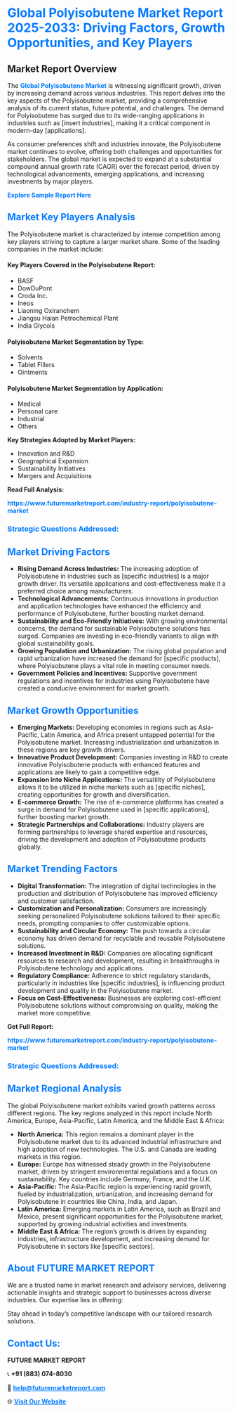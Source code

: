 <h1 style="color: #007BFF;">Global Polyisobutene Market Report 2025-2033: Driving Factors, Growth Opportunities, and Key Players</h1>

<section id="overview">
<h2>Market Report Overview</h2>
<p>The <a href="https://www.futuremarketreport.com/industry-report/polyisobutene-market" style="color: #007BFF; text-decoration: none;"><strong>Global Polyisobutene Market</strong></a> is witnessing significant growth, driven by increasing demand across various industries. This report delves into the key aspects of the Polyisobutene market, providing a comprehensive analysis of its current status, future potential, and challenges. The demand for Polyisobutene has surged due to its wide-ranging applications in industries such as [insert industries], making it a critical component in modern-day [applications].</p>
<p>As consumer preferences shift and industries innovate, the Polyisobutene market continues to evolve, offering both challenges and opportunities for stakeholders. The global market is expected to expand at a substantial compound annual growth rate (CAGR) over the forecast period, driven by technological advancements, emerging applications, and increasing investments by major players.</p>
</section>

<section id="overview">
<p><a href="https://www.futuremarketreport.com/request-sample/reportId=35426" style="color: #007BFF; text-decoration: none;"><strong>Explore Sample Report Here</strong></a></p>
</section>

<section id="key-players">
<h2 style="color: #007BFF;">Market Key Players Analysis</h2>
<p>The Polyisobutene market is characterized by intense competition among key players striving to capture a larger market share. Some of the leading companies in the market include:</p>
<h4>Key Players Covered in the Polyisobutene Report:</h4>
<ul><li>BASF</li><li>DowDuPont</li><li>Croda Inc.</li><li>Ineos</li><li>Liaoning Oxiranchem</li><li>Jiangsu Haian Petrochemical Plant</li><li>India Glycols</li></ul>
<h4>Polyisobutene Market Segmentation by Type:</h4>
<ul><li>Solvents</li><li>Tablet Fillers</li><li>Ointments</li></ul>

<h4>Polyisobutene Market Segmentation by Application:</h4>
<ul><li>Medical</li><li>Personal care</li><li>Industrial</li><li>Others</li></ul>
<p><strong>Key Strategies Adopted by Market Players:</strong></p>
<ul>
<li>Innovation and R&D</li>
<li>Geographical Expansion</li>
<li>Sustainability Initiatives</li>
<li>Mergers and Acquisitions</li>
</ul>
</section>

<section>
<p><strong>Read Full Analysis: </strong></p><a href="https://www.futuremarketreport.com/industry-report/polyisobutene-market" style="color: #007BFF; text-decoration: none;"><strong>https://www.futuremarketreport.com/industry-report/polyisobutene-market</strong></a>
<h3 style="color: #007BFF;">Strategic Questions Addressed:</h3>
</section>

<section id="driving-factors">
<h2 style="color: #007BFF;">Market Driving Factors</h2>
<ul>
<li><strong>Rising Demand Across Industries:</strong> The increasing adoption of Polyisobutene in industries such as [specific industries] is a major growth driver. Its versatile applications and cost-effectiveness make it a preferred choice among manufacturers.</li>
<li><strong>Technological Advancements:</strong> Continuous innovations in production and application technologies have enhanced the efficiency and performance of Polyisobutene, further boosting market demand.</li>
<li><strong>Sustainability and Eco-Friendly Initiatives:</strong> With growing environmental concerns, the demand for sustainable Polyisobutene solutions has surged. Companies are investing in eco-friendly variants to align with global sustainability goals.</li>
<li><strong>Growing Population and Urbanization:</strong> The rising global population and rapid urbanization have increased the demand for [specific products], where Polyisobutene plays a vital role in meeting consumer needs.</li>
<li><strong>Government Policies and Incentives:</strong> Supportive government regulations and incentives for industries using Polyisobutene have created a conducive environment for market growth.</li>
</ul>
</section>

<section id="growth-opportunities">
<h2 style="color: #007BFF;">Market Growth Opportunities</h2>
<ul>
<li><strong>Emerging Markets:</strong> Developing economies in regions such as Asia-Pacific, Latin America, and Africa present untapped potential for the Polyisobutene market. Increasing industrialization and urbanization in these regions are key growth drivers.</li>
<li><strong>Innovative Product Development:</strong> Companies investing in R&D to create innovative Polyisobutene products with enhanced features and applications are likely to gain a competitive edge.</li>
<li><strong>Expansion into Niche Applications:</strong> The versatility of Polyisobutene allows it to be utilized in niche markets such as [specific niches], creating opportunities for growth and diversification.</li>
<li><strong>E-commerce Growth:</strong> The rise of e-commerce platforms has created a surge in demand for Polyisobutene used in [specific applications], further boosting market growth.</li>
<li><strong>Strategic Partnerships and Collaborations:</strong> Industry players are forming partnerships to leverage shared expertise and resources, driving the development and adoption of Polyisobutene products globally.</li>
</ul>
</section>

<section id="trending-factors">
<h2 style="color: #007BFF;">Market Trending Factors</h2>
<ul>
<li><strong>Digital Transformation:</strong> The integration of digital technologies in the production and distribution of Polyisobutene has improved efficiency and customer satisfaction.</li>
<li><strong>Customization and Personalization:</strong> Consumers are increasingly seeking personalized Polyisobutene solutions tailored to their specific needs, prompting companies to offer customizable options.</li>
<li><strong>Sustainability and Circular Economy:</strong> The push towards a circular economy has driven demand for recyclable and reusable Polyisobutene solutions.</li>
<li><strong>Increased Investment in R&D:</strong> Companies are allocating significant resources to research and development, resulting in breakthroughs in Polyisobutene technology and applications.</li>
<li><strong>Regulatory Compliance:</strong> Adherence to strict regulatory standards, particularly in industries like [specific industries], is influencing product development and quality in the Polyisobutene market.</li>
<li><strong>Focus on Cost-Effectiveness:</strong> Businesses are exploring cost-efficient Polyisobutene solutions without compromising on quality, making the market more competitive.</li>
</ul>
</section>

<section>
<p><strong>Get Full Report: </strong></p><a href="https://www.futuremarketreport.com/industry-report/polyisobutene-market" style="color: #007BFF; text-decoration: none;"><strong>https://www.futuremarketreport.com/industry-report/polyisobutene-market</strong></a>
<h3 style="color: #007BFF;">Strategic Questions Addressed:</h3>
</section>


<section id="regional-analysis">
<h2 style="color: #007BFF;">Market Regional Analysis</h2>
<p>The global Polyisobutene market exhibits varied growth patterns across different regions. The key regions analyzed in this report include North America, Europe, Asia-Pacific, Latin America, and the Middle East & Africa:</p>
<ul>
<li><strong>North America:</strong> This region remains a dominant player in the Polyisobutene market due to its advanced industrial infrastructure and high adoption of new technologies. The U.S. and Canada are leading markets in this region.</li>
<li><strong>Europe:</strong> Europe has witnessed steady growth in the Polyisobutene market, driven by stringent environmental regulations and a focus on sustainability. Key countries include Germany, France, and the U.K.</li>
<li><strong>Asia-Pacific:</strong> The Asia-Pacific region is experiencing rapid growth, fueled by industrialization, urbanization, and increasing demand for Polyisobutene in countries like China, India, and Japan.</li>
<li><strong>Latin America:</strong> Emerging markets in Latin America, such as Brazil and Mexico, present significant opportunities for the Polyisobutene market, supported by growing industrial activities and investments.</li>
<li><strong>Middle East & Africa:</strong> The region’s growth is driven by expanding industries, infrastructure development, and increasing demand for Polyisobutene in sectors like [specific sectors].</li>
</ul>
</section>

<footer>
<h2 style="color: #007BFF;">About FUTURE MARKET REPORT</h2>
<p>We are a trusted name in market research and advisory services, delivering actionable insights and strategic support to businesses across diverse industries. Our expertise lies in offering:</p>

<p>Stay ahead in today’s competitive landscape with our tailored research solutions.</p>

<h2 style="color: #007BFF;">Contact Us:</h2>
<p><strong>FUTURE MARKET REPORT</strong></p>
<p>📞 <strong>+91 (883) 074-8030</strong></p>
<p>📧 <strong><a href="mailto:help@futuremarketreport.com" style="color: #007BFF;">help@futuremarketreport.com</a></strong></p>
<p>🌐 <strong><a href="https://www.futuremarketreport.com/" style="color: #007BFF;">Visit Our Website</a></strong></p>
</footer>